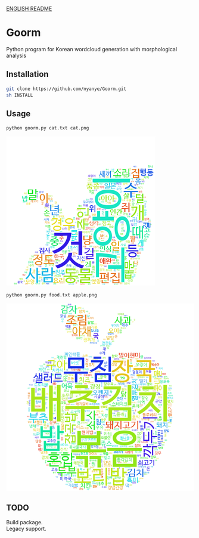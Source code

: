 [ENGLISH README](english.md)

# Goorm

Python program for Korean wordcloud generation with morphological analysis

## Installation

```bash
git clone https://github.com/nyanye/Goorm.git
sh INSTALL
```

## Usage

```bash
python goorm.py cat.txt cat.png
```

![cat](/examples/cat.png)

```bash
python goorm.py food.txt apple.png
```

![food](/examples/apple.png)

## TODO

Build package.  
Legacy support.  
